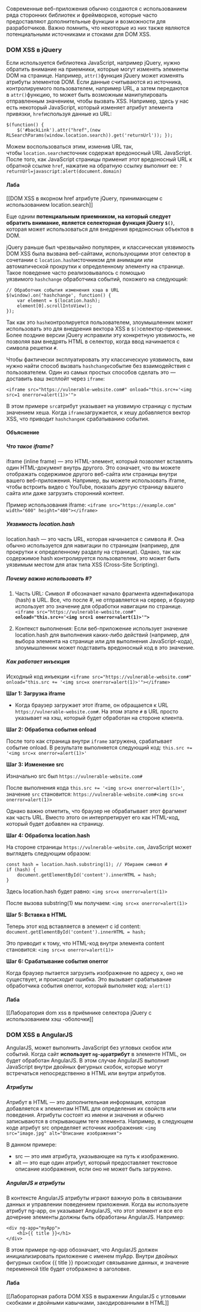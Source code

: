 Современные веб-приложения обычно создаются с использованием ряда сторонних библиотек и фреймворков, которые часто предоставляют дополнительные функции и возможности для разработчиков. Важно помнить, что некоторые из них также являются потенциальными источниками и стоками для DOM XSS.

### DOM XSS в jQuery
Если используется библиотека JavaScript, например jQuery, нужно обратить внимание на приемники, которые могут изменять элементы DOM на странице. 
Например, `attr()`функция jQuery может изменять атрибуты элементов DOM. Если данные считываются из источника, контролируемого пользователем, например URL, а затем передаются в `attr()`функцию, то может быть возможным манипулировать отправленным значением, чтобы вызвать XSS. Например, здесь у нас есть некоторый JavaScript, который изменяет атрибут элемента привязки, `href`используя данные из URL:
```
$(function() { 
	$('#backLink').attr("href",(new RLSearchParams(window.location.search)).get('returnUrl')); });
```
Можем воспользоваться этим, изменив URL так, чтобы `location.search`источник содержал вредоносный URL JavaScript. После того, как JavaScript страницы применит этот вредоносный URL к обратной ссылке `href`, нажатие на обратную ссылку выполнит ее: `?returnUrl=javascript:alert(document.domain)`

#### Лаба
[[DOM XSS в якорном href атрибуте jQuery, принимающем с использованием location.search]]

Еще одним **потенциальным приемником, на который следует обратить внимание, является селекторная функция jQuery `$()`**, которая может использоваться для внедрения вредоносных объектов в DOM.

jQuery раньше был чрезвычайно популярен, и классическая уязвимость DOM XSS была вызвана веб-сайтами, использующими этот селектор в сочетании с `location.hash`источником для анимации или автоматической прокрутки к определенному элементу на странице. Такое поведение часто реализовывалось с помощью уязвимого `hashchange` обработчика событий, похожего на следующий:

```
// Обработчик события изменения хэша в URL
$(window).on('hashchange', function() {
	var element = $(location.hash); 
	element[0].scrollIntoView(); 
});
```

Так как это `hash`контролируется пользователем, злоумышленник может использовать это для внедрения вектора XSS в `$()`селектор-приемник. Более поздние версии jQuery исправили эту конкретную уязвимость, не позволяя вам внедрять HTML в селектор, когда ввод начинается с символа решетки `#`. 


Чтобы фактически эксплуатировать эту классическую уязвимость, вам нужно найти способ вызвать `hashchange`событие без взаимодействия с пользователем. Один из самых простых способов сделать это — доставить ваш эксплойт через `iframe`:

`<iframe src="https://vulnerable-website.com#" onload="this.src+='<img src=1 onerror=alert(1)>'">`

В этом примере `src`атрибут указывает на уязвимую страницу с пустым значением хеша. Когда `iframe`загружается, к хешу добавляется вектор XSS, что приводит `hashchange`к срабатыванию события.

#### Объяснение

##### Что такое iframe?
iframe (inline frame) — это HTML-элемент, который позволяет вставлять один HTML-документ внутрь другого. Это означает, что вы можете отображать содержимое другого веб-сайта или страницы внутри вашего веб-приложения. Например, вы можете использовать iframe, чтобы встроить видео с YouTube, показать другую страницу вашего сайта или даже загрузить сторонний контент.

Пример использования iframe:
`<iframe src="https://example.com" width="600" height="400"></iframe>`


##### Уязвимость location.hash
location.hash — это часть URL, которая начинается с символа #. Она обычно используется для навигации по страницам (например, для прокрутки к определенному разделу на странице). Однако, так как содержимое hash контролируется пользователем, это может быть уязвимым местом для атак типа XSS (Cross-Site Scripting).

##### Почему важно использовать #?

1. Часть URL: Символ # обозначает начало фрагмента идентификатора (hash) в URL. Все, что после #, не отправляется на сервер, и браузер использует это значение для обработки навигации по странице.
`<iframe src="https://vulnerable-website.com#"` **`onload="this.src+='<img src=1 onerror=alert(1)>'">`**

2. Контекст выполнения: Если веб-приложение использует значение location.hash для выполнения каких-либо действий (например, для выбора элемента на странице или для выполнения JavaScript-кода), злоумышленник может подставить вредоносный код в это значение.

##### Как работает инъекция 

Исходный код инъекции
`<iframe src="https://vulnerable-website.com#" onload="this.src += '<img src=x onerror=alert(1)>'"></iframe>`

**Шаг 1: Загрузка iframe**

- Когда браузер загружает этот iframe, он обращается к URL `https://vulnerable-website.com#`. На этом этапе `#` в URL просто указывает на хэш, который будет обработан на стороне клиента.

**Шаг 2: Обработка события onload**

После того как страница внутри `iframe` загружена, срабатывает событие onload. В результате выполняется следующий код:
`this.src += '<img src=x onerror=alert(1)>'`


**Шаг 3: Изменение src**

Изначально src был `https://vulnerable-website.com#`

После выполнения кода `this.src += '<img src=x onerror=alert(1)>'`, значение `src` становится:
`https://vulnerable-website.com#<img src=x onerror=alert(1)>`

Однако важно отметить, что браузер не обрабатывает этот фрагмент как часть URL. Вместо этого он интерпретирует его как HTML-код, который будет добавлен на страницу.

**Шаг 4: Обработка location.hash**

На стороне страницы `https://vulnerable-website.com`, JavaScript может выглядеть следующим образом:
```
const hash = location.hash.substring(1); // Убираем символ #
if (hash) {
    document.getElementById('content').innerHTML = hash;
}
```


Здесь location.hash будет равно:
`<img src=x onerror=alert(1)>`


После вызова substring(1) мы получаем:
`<img src=x onerror=alert(1)>` 

**Шаг 5: Вставка в HTML**

Теперь этот код вставляется в элемент с id content:
`document.getElementById('content').innerHTML = hash;`

Это приводит к тому, что HTML-код внутри элемента content становится:
`<img src=x onerror=alert(1)>`

**Шаг 6: Срабатывание события onerror**

Когда браузер пытается загрузить изображение по адресу x, оно не существует, и происходит ошибка. Это вызывает срабатывание обработчика события onerror, который выполняет код:
`alert(1)`


#### Лаба
[[Лаборатория dom xss в приёмнике селектора jQuery с использованием хэш -оболочки]]

### DOM XSS в AngularJS

AngularJS, может выполнить JavaScript без угловых скобок или событий. Когда сайт **использует `ng-app`атрибут** в элементе HTML, он будет обработан AngularJS. В этом случае AngularJS выполнит JavaScript внутри двойных фигурных скобок, которые могут встречаться непосредственно в HTML или внутри атрибутов.

##### Атрибуты
Атрибут в HTML — это дополнительная информация, которая добавляется к элементам HTML для определения их свойств или поведения. Атрибуты состоят из имени и значения и обычно записываются в открывающем теге элемента. Например, в следующем коде атрибут src определяет источник изображения:
`<img src="image.jpg" alt="Описание изображения">`

В данном примере:
- src — это имя атрибута, указывающее на путь к изображению.
- alt — это еще один атрибут, который предоставляет текстовое описание изображения, если оно не может быть загружено.

##### AngularJS и атрибуты

В контексте AngularJS атрибуты играют важную роль в связывании данных и управлении поведением приложения. Когда вы используете атрибут ng-app, он указывает AngularJS, что этот элемент и все его дочерние элементы должны быть обработаны AngularJS. Например:
```
<div ng-app="myApp">
    <h1>{{ title }}</h1>
</div>
```

В этом примере ng-app обозначает, что AngularJS должен инициализировать приложение с именем myApp. Внутри двойных фигурных скобок {{ title }} происходит связывание данных, и значение переменной title будет отображено в заголовке.

#### Лаба
[[Лабораторная работа DOM XSS в выражении AngularJS с угловыми скобками и двойными кавычками, закодированными в HTML]]

